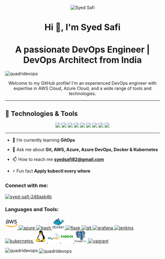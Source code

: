 <p align="center">
  <img src="https://avatars.githubusercontent.com/u/93031423?s=400&u=8c92b756e702fb98bf5b0f23bc59f763534baf37&v=4" alt="Syed Safi" width="200" height="200">
</p>
<h1 align="center">Hi 👋, I'm Syed Safi</h1>
<h1 align="center">A passionate DevOps Engineer | DevOps Architect from India</h1>

<p align="left"> <img src="https://komarev.com/ghpvc/?username=quadridevops&label=Profile%20views&color=0e75b6&style=flat" alt="quadridevops" /> </p>

<p align="center">
  Welcome to my GitHub profile! I'm an experienced DevOps engineer with expertise in AWS Cloud, Azure Cloud, and a wide range of tools and technologies.
</p>

---

## 🔧 Technologies & Tools

<p align="center">
  <img src="https://img.shields.io/badge/AWS-Cloud-orange?style=for-the-badge&logo=amazon-aws&logoColor=white">
  <img src="https://img.shields.io/badge/Azure-Cloud-blue?style=for-the-badge&logo=microsoft-azure&logoColor=white">
  <img src="https://img.shields.io/badge/Azure%20DevOps-Tools-blue?style=for-the-badge&logo=azure-devops&logoColor=white">
  <img src="https://img.shields.io/badge/Git-VCS-red?style=for-the-badge&logo=git&logoColor=white">
  <img src="https://img.shields.io/badge/Jenkins-CI/CD-red?style=for-the-badge&logo=jenkins&logoColor=white">
  <img src="https://img.shields.io/badge/Ansible-Automation-orange?style=for-the-badge&logo=ansible&logoColor=white">
  <img src="https://img.shields.io/badge/Terraform-Infrastructure%20as%20Code-blue?style=for-the-badge&logo=terraform&logoColor=white">
  <img src="https://img.shields.io/badge/Docker-Containers-lightblue?style=for-the-badge&logo=docker&logoColor=white">
  <img src="https://img.shields.io/badge/Kubernetes-Orchestration-blue?style=for-the-badge&logo=kubernetes&logoColor=white">
</p>

---
- 🌱 I’m currently learning **GitOps**

- 💬 Ask me about **Git, AWS, Azure, Azure DevOps, Docker & Kubernetes**

- 📫 How to reach me **syedsafi82@gmail.com**

- ⚡ Fun fact **Apply kubectl every where**

<h3 align="left">Connect with me:</h3>
<p align="left">
<a href="https://linkedin.com/in/syed-safi-248aab4b" target="blank"><img align="center" src="https://raw.githubusercontent.com/rahuldkjain/github-profile-readme-generator/master/src/images/icons/Social/linked-in-alt.svg" alt="syed-safi-248aab4b" height="30" width="40" /></a>
</p>

<h3 align="left">Languages and Tools:</h3>
<p align="left"> <a href="https://aws.amazon.com" target="_blank" rel="noreferrer"> <img src="https://raw.githubusercontent.com/devicons/devicon/master/icons/amazonwebservices/amazonwebservices-original-wordmark.svg" alt="aws" width="40" height="40"/> </a> <a href="https://azure.microsoft.com/en-in/" target="_blank" rel="noreferrer"> <img src="https://www.vectorlogo.zone/logos/microsoft_azure/microsoft_azure-icon.svg" alt="azure" width="40" height="40"/> </a> <a href="https://www.gnu.org/software/bash/" target="_blank" rel="noreferrer"> <img src="https://www.vectorlogo.zone/logos/gnu_bash/gnu_bash-icon.svg" alt="bash" width="40" height="40"/> </a> <a href="https://www.docker.com/" target="_blank" rel="noreferrer"> <img src="https://raw.githubusercontent.com/devicons/devicon/master/icons/docker/docker-original-wordmark.svg" alt="docker" width="40" height="40"/> </a> <a href="https://flask.palletsprojects.com/" target="_blank" rel="noreferrer"> <img src="https://www.vectorlogo.zone/logos/pocoo_flask/pocoo_flask-icon.svg" alt="flask" width="40" height="40"/> </a> <a href="https://git-scm.com/" target="_blank" rel="noreferrer"> <img src="https://www.vectorlogo.zone/logos/git-scm/git-scm-icon.svg" alt="git" width="40" height="40"/> </a> <a href="https://grafana.com" target="_blank" rel="noreferrer"> <img src="https://www.vectorlogo.zone/logos/grafana/grafana-icon.svg" alt="grafana" width="40" height="40"/> </a> <a href="https://www.jenkins.io" target="_blank" rel="noreferrer"> <img src="https://www.vectorlogo.zone/logos/jenkins/jenkins-icon.svg" alt="jenkins" width="40" height="40"/> </a> <a href="https://kubernetes.io" target="_blank" rel="noreferrer"> <img src="https://www.vectorlogo.zone/logos/kubernetes/kubernetes-icon.svg" alt="kubernetes" width="40" height="40"/> </a> <a href="https://www.linux.org/" target="_blank" rel="noreferrer"> <img src="https://raw.githubusercontent.com/devicons/devicon/master/icons/linux/linux-original.svg" alt="linux" width="40" height="40"/> </a> <a href="https://www.mysql.com/" target="_blank" rel="noreferrer"> <img src="https://raw.githubusercontent.com/devicons/devicon/master/icons/mysql/mysql-original-wordmark.svg" alt="mysql" width="40" height="40"/> </a> <a href="https://www.nginx.com" target="_blank" rel="noreferrer"> <img src="https://raw.githubusercontent.com/devicons/devicon/master/icons/nginx/nginx-original.svg" alt="nginx" width="40" height="40"/> </a> <a href="https://www.postgresql.org" target="_blank" rel="noreferrer"> <img src="https://raw.githubusercontent.com/devicons/devicon/master/icons/postgresql/postgresql-original-wordmark.svg" alt="postgresql" width="40" height="40"/> </a> <a href="https://www.vagrantup.com/" target="_blank" rel="noreferrer"> <img src="https://www.vectorlogo.zone/logos/vagrantup/vagrantup-icon.svg" alt="vagrant" width="40" height="40"/> </a> </p>

<p><img align="left" src="https://github-readme-stats.vercel.app/api/top-langs?username=quadridevops&show_icons=true&locale=en&layout=compact" alt="quadridevops" /></p>

<p>&nbsp;<img align="center" src="https://github-readme-stats.vercel.app/api?username=quadridevops&show_icons=true&locale=en" alt="quadridevops" /></p>
